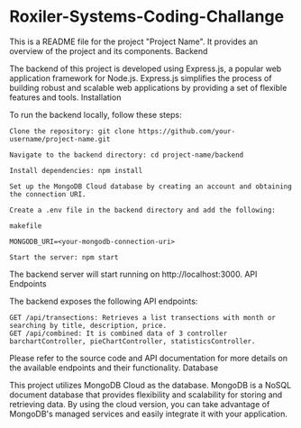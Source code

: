 ﻿# Roxiler-Systems-Coding-Challange
This is a README file for the project "Project Name". It provides an overview of the project and its components.
Backend

The backend of this project is developed using Express.js, a popular web application framework for Node.js. Express.js simplifies the process of building robust and scalable web applications by providing a set of flexible features and tools.
Installation

To run the backend locally, follow these steps:

    Clone the repository: git clone https://github.com/your-username/project-name.git

    Navigate to the backend directory: cd project-name/backend

    Install dependencies: npm install

    Set up the MongoDB Cloud database by creating an account and obtaining the connection URI.

    Create a .env file in the backend directory and add the following:

    makefile

    MONGODB_URI=<your-mongodb-connection-uri>

    Start the server: npm start

The backend server will start running on http://localhost:3000.
API Endpoints

The backend exposes the following API endpoints:

    GET /api/transections: Retrieves a list transections with month or searching by title, description, price.
    GET /api/combined: It is combined data of 3 controller barchartController, pieChartController, statisticsController.
   
Please refer to the source code and API documentation for more details on the available endpoints and their functionality.
Database

This project utilizes MongoDB Cloud as the database. MongoDB is a NoSQL document database that provides flexibility and scalability for storing and retrieving data. By using the cloud version, you can take advantage of MongoDB's managed services and easily integrate it with your application.
